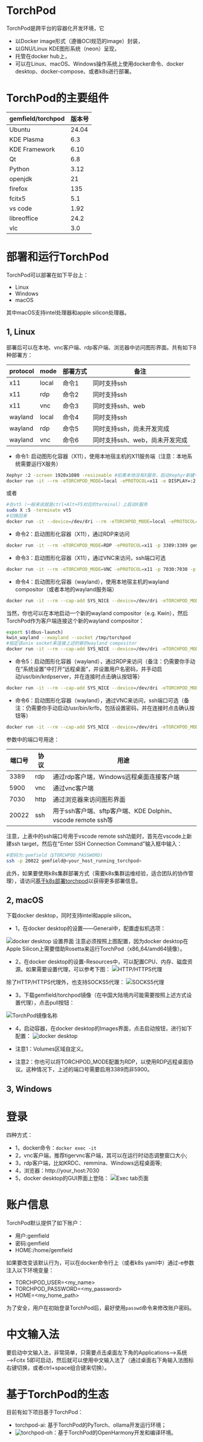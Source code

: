 # TorchPod
TorchPod是跨平台的容器化开发环境，它
- 以Docker image形式（遵循OCI规范的image）封装，
- 以GNU/Linux KDE图形系统（neon）呈现，
- 托管在docker hub上，
- 可以在Linux、macOS、Windows操作系统上使用docker命令、docker desktop、docker-compose、或者k8s进行部署。

# TorchPod的主要组件

|gemfield/torchpod  |版本号                 |
|-------------------|----------------------|
|Ubuntu             |24.04                 |
|KDE Plasma         |6.3                   |
|KDE Framework      |6.10                  |
|Qt                 |6.8                   |
|Python             |3.12                  |
|openjdk            |21                    |
|firefox            |135                   |
|fcitx5             |5.1                   |
|vs code            |1.92                  |
|libreoffice        |24.2                  |
|vlc                |3.0                   |


# 部署和运行TorchPod
TorchPod可以部署在如下平台上：
- Linux
- Windows
- macOS

其中macOS支持intel处理器和apple silicon处理器。

## 1, Linux
部署后可以在本地、vnc客户端、rdp客户端、浏览器中访问图形界面。共有如下8种部署方：

|protocol| mode  | 部署方式 |备注 |
|--------|-------|----------|---------|
|x11     | local |命令1     |同时支持ssh|
|x11     | rdp   |命令2     |同时支持ssh
|x11     | vnc   |命令3     |同时支持ssh、web|
|wayland | local |命令4     |同时支持ssh|
|wayland | rdp   |命令5     |同时支持ssh，尚未开发完成|
|wayland | vnc   |命令6     |同时支持ssh、web，尚未开发完成|


- 命令1: 启动图形化容器（X11），使用本地宿主机的X11服务端（注意：本地系统需要运行X服务）
```bash
Xephyr :2 -screen 1920x1080 -resizeable #如果本地没有X服务，启动Xephyr新建一个
docker run -it --rm -eTORCHPOD_MODE=local -ePROTOCOL=x11 -e DISPLAY=:2 -v /tmp/.X11-unix:/tmp/.X11-unix gemfield/torchpod
```
或者
```bash
#在vt5（一般来说就是ctrl+Alt+F5对应的terminal）上启动X服务
sudo X :5 -terminate vt5
#切换回来
docker run -it --device=/dev/dri --rm -eTORCHPOD_MODE=local -ePROTOCOL=x11 -e DISPLAY=:5 -v /tmp/.X11-unix:/tmp/.X11-unix gemfield/torchpod
```

- 命令2：启动图形化容器（X11），通过RDP来访问
```bash
docker run -it --rm -eTORCHPOD_MODE=RDP -ePROTOCOL=x11 -p 3389:3389 gemfield/torchpod
```

- 命令3：启动图形化容器（X11），通过VNC来访问，ssh端口可选
```bash
docker run -it --rm -eTORCHPOD_MODE=VNC -ePROTOCOL=x11 -p 7030:7030 -p 5900:5900 -p 20022:22 gemfield/torchpod
```

- 命令4：启动图形化容器（wayland），使用本地宿主机的wayland compositor（或者本地的wayland服务端）
```bash
docker run -it --rm --cap-add SYS_NICE --device=/dev/dri -eTORCHPOD_MODE=local -ePROTOCOL=wayland -v /tmp/.X11-unix:/tmp/.X11-unix -v $XDG_RUNTIME_DIR/$WAYLAND_DISPLAY:/run/gemfield/wayland-0 -v $XDG_RUNTIME_DIR/$WAYLAND_DISPLAY.lock:/run/gemfield/wayland-0.lock gemfield/torchpod
```
当然，你也可以在本地启动一个新的wayland compositor（e.g. Kwin），然后TorchPod作为客户端连接这个新的wayland compositor：
```bash
export $(dbus-launch)
kwin_wayland --xwayland --socket /tmp/torchpod
#指定该unix socket来连接上述的新的wayland compositor
docker run -it --rm --cap-add SYS_NICE --device=/dev/dri -eTORCHPOD_MODE=RDP -ePROTOCOL=wayland -v /tmp/.X11-unix:/tmp/.X11-unix -v /tmp/torchpod:/run/gemfield/wayland-0 -v /tmp/torchpod.lock:/run/gemfield/wayland-0.lock -p 3389:3389 gemfield/torchpod
```
- 命令5：启动图形化容器（wayland），通过RDP来访问（备注：仍需要你手动在“系统设置”中打开“远程桌面”，并设置用户名密码，并手动启动/usr/bin/krdpserver，并在连接时点击确认按钮等）
```bash
docker run -it --rm --cap-add SYS_NICE --device=/dev/dri -eTORCHPOD_MODE=RDP -ePROTOCOL=wayland -v /tmp/.X11-unix:/tmp/.X11-unix -v $XDG_RUNTIME_DIR/$WAYLAND_DISPLAY:/run/gemfield/wayland-0 -v $XDG_RUNTIME_DIR/$WAYLAND_DISPLAY.lock:/run/gemfield/wayland-0.lock  -p 3389:3389 gemfield/torchpod
```

- 命令6：启动图形化容器（wayland），通过VNC来访问，ssh端口可选（备注：仍需要你手动启动/usr/bin/krfb，包括设置密码，并在连接时点击确认按钮等）
```bash
docker run -it --rm --cap-add SYS_NICE --device=/dev/dri -eTORCHPOD_MODE=VNC -ePROTOCOL=wayland -v /tmp/.X11-unix:/tmp/.X11-unix -v $XDG_RUNTIME_DIR/$WAYLAND_DISPLAY:/run/gemfield/wayland-0 -v $XDG_RUNTIME_DIR/$WAYLAND_DISPLAY.lock:/run/gemfield/wayland-0.lock -p 7030:7030 -p 5900:5900 -p 20022:22 gemfield/torchpod
```

参数中的端口号用途：

|端口号 | 协议 | 用途 |
|-------|------|------|
|3389   |rdp   |通过rdp客户端，Windows远程桌面连接客户端|
|5900   |vnc   |通过vnc客户端|
|7030   |http  |通过浏览器来访问图形界面|
|20022  |ssh   |用于ssh客户端、sftp客户端、KDE Dolphin、vscode remote ssh等|

注意，上表中的ssh端口号用于vscode remote ssh功能时，首先在vscode上新建ssh target，然后在"Enter SSH Connection Command"输入框中输入：
```bash
#密码为:gemfield（$TORCHPOD_PASSWORD)
ssh -p 20022 gemfield@<your_host_running_torchpod>
```

此外，如果要使用k8s集群部署方式（需要k8s集群运维经验，适合团队的协作管理），请访问[基于k8s部署torchpod](./docs/k8s_usage.md)以获得更多部署信息。

## 2, macOS
下载docker desktop，同时支持intel和apple silicon。
- 1，在docker desktop的设置——General中，配置虚拟机选项：

![docker desktop 设置界面](https://github.com/user-attachments/assets/5123848f-78d0-4e27-b096-ec76089f706a)
注意必须按照上图配置，因为docker desktop在Apple Silicon上需要借助Rosetta来运行TorchPod（x86_64/amd64镜像）。

- 2，在docker desktop的设置-Resources中，可以配置CPU、内存、磁盘资源。如果需要设置代理，可以参考下图：
![HTTP/HTTPS代理](https://github.com/user-attachments/assets/a49f97a7-36c1-478f-b136-82746b934115)

除了HTTP/HTTPS代理外，也支持SOCKS5代理：
![SOCKS5代理](https://github.com/user-attachments/assets/ff70bf85-eee8-458d-93df-dcf105a0fc32)


- 3，下载gemfield/torchpod镜像（在中国大陆境内可能需要按照上述方式设置代理），点击pull按钮：

![TorchPod镜像名称](https://github.com/user-attachments/assets/5b740fe9-a0b1-43b6-87fa-35ffe316f9e9)


- 4，启动容器，在docker desktop的Images界面，点击启动按钮，进行如下配置：
![docker desktop](https://github.com/user-attachments/assets/4f3d510c-7d21-4a0b-85ad-149b0abc726d)

- 注意1：Volumes区域自定义。
- 注意2：你也可以将TORCHPOD_MODE配置为RDP，以使用RDP远程桌面协议。这种情况下，上述的端口号需要启用3389而非5900。

## 3, Windows



# 登录
四种方式：
- 1，docker命令：```docker exec -it```
- 2，vnc客户端，推荐tigervnc客户端，其可以在运行时动态调整窗口大小;
- 3，rdp客户端，比如KRDC、remmina、Windows远程桌面等;
- 4，浏览器：http://your_host:7030
- 5，docker desktop的GUI界面上登陆：
  ![Exec tab页面](https://github.com/user-attachments/assets/4afc2d72-b427-4778-8a83-21fb61de1a0f)


# 账户信息
TorchPod默认提供了如下账户：
- 用户:gemfield
- 密码:gemfield
- HOME:/home/gemfield

如果要改变该默认行为，可以在docker命令行上（或者k8s yaml中）通过-e参数注入以下环境变量：
- TORCHPOD_USER=<my_name>
- TORCHPOD_PASSWORD=<my_password>
- HOME=<my_home_path>

为了安全，用户在初始登录TorchPod后，最好使用```passwd```命令来修改账户密码。

# 中文输入法
要启动中文输入法，非常简单，只需要点击桌面左下角的Applications——>系统——>Fcitx 5即可启动，然后就可以使用中文输入法了（通过桌面右下角输入法图标右键切换，或者ctrl+space组合键来切换）。

# 基于TorchPod的生态
目前有如下项目基于TorchPod：
- torchpod-ai: 基于TorchPod的PyTorch、ollama开发运行环境；
- ![torchpod-oh](https://github.com/CivilNet/torchpod-oh)：基于TorchPod的OpenHarmony开发和编译环境。

